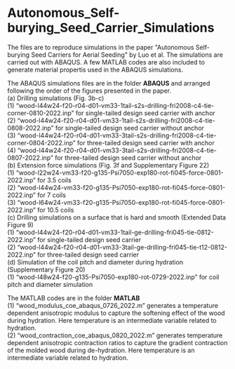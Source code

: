 # Autonomous_Self-burying_Seed_Carrier_Simulations
The files are to reproduce simulations in the paper "Autonomous Self-burying Seed Carriers for Aerial Seeding" by Luo et al. The simulations are carried out with ABAQUS. A few MATLAB codes are also included to generate material propertis used in the ABAQUS simulations. 

The ABAQUS simulations files are in the folder **ABAQUS** and arranged following the order of the figures presented in the paper.  
(a)	Drilling simulations (Fig. 3b-c)  
  (1)	“wood-l44w24-f20-r04-d01-vm33-1tail-s2s-drilling-fri2008-c4-tie-corner-0810-2022.inp” for single-tailed design seed carrier with anchor  
  (2)	 “wood-l44w24-f20-r04-d01-vm33-1tail-s2s-drilling-fri2008-c4-tie-0808-2022.inp” for single-tailed design seed carrier without anchor  
  (3)	“wood-l44w24-f20-r04-d01-vm33-3tail-s2s-drilling-fri2008-c4-tie-corner-0804-2022.inp” for three-tailed design seed carrier with anchor  
  (4)	“wood-l44w24-f20-r04-d01-vm33-3tail-s2s-drilling-fri2008-c4-tie-0807-2022.inp” for three-tailed design seed carrier without anchor  
(b)	Extension force simulations (Fig. 3f and Supplementary Figure 22)  
  (1)	“wood-l22w24-vm33-f20-g135-Psi7050-exp180-rot-fi045-force-0801-2022.inp” for 3.5 coils  
  (2)	“wood-l44w24-vm33-f20-g135-Psi7050-exp180-rot-fi045-force-0801-2022.inp” for 7 coils  
  (3)	“wood-l64w24-vm33-f20-g135-Psi7050-exp180-rot-fi045-force-0801-2022.inp” for 10.5 coils  
(c)	Drilling simulations on a surface that is hard and smooth (Extended Data Figure 9)  
  (1)	“wood-l44w24-f20-r04-d01-vm33-1tail-ge-drilling-fri045-tie-0812-2022.inp” for single-tailed design seed carrier  
  (2)	“wood-l44w24-f20-r04-d01-vm33-3tail-ge-drilling-fri045-tie-t12-0812-2022.inp” for three-tailed design seed carrier  
(d)	Simulation of the coil pitch and diameter during hydration (Supplementary Figure 20)  
  (1)	“wood-l48w24-f20-g135-Psi7050-exp180-rot-0729-2022.inp” for coil pitch and diameter simulation  

The MATLAB codes are in the folder **MATLAB**  
(1)	“wood_modulus_coe_abaqus_0726_2022.m” generates a temperature dependent anisotropic modulus to capture the softening effect of the wood during hydration. Here temperature is an intermediate variable related to hydration.   
(2)	“wood_contraction_coe_abaqus_0820_2022.m” generates temperature dependent anisotropic contraction ratios to capture the gradient contraction of the molded wood during de-hydration. Here temperature is an intermediate variable related to hydration.  
